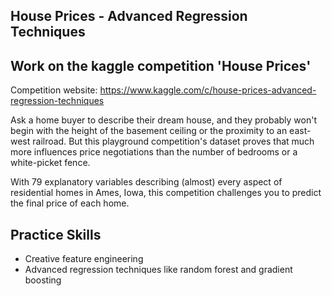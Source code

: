 ## House Prices - Advanced Regression Techniques
Work on the kaggle competition 'House Prices'
--
Competition website: https://www.kaggle.com/c/house-prices-advanced-regression-techniques

Ask a home buyer to describe their dream house, and they probably won't begin with the height of the basement ceiling or the proximity to an east-west railroad. But this playground competition's dataset proves that much more influences price negotiations than the number of bedrooms or a white-picket fence.

With 79 explanatory variables describing (almost) every aspect of residential homes in Ames, Iowa, this competition challenges you to predict the final price of each home.

## Practice Skills
- Creative feature engineering 
- Advanced regression techniques like random forest and gradient boosting
